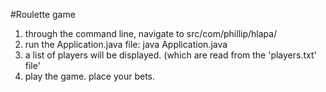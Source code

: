 #Roulette game

1. through the command line, navigate to src/com/phillip/hlapa/
2. run the Application.java file: java Application.java
3. a list of players will be displayed. (which are read from the 'players.txt' file'
4. play the game. place your bets.
